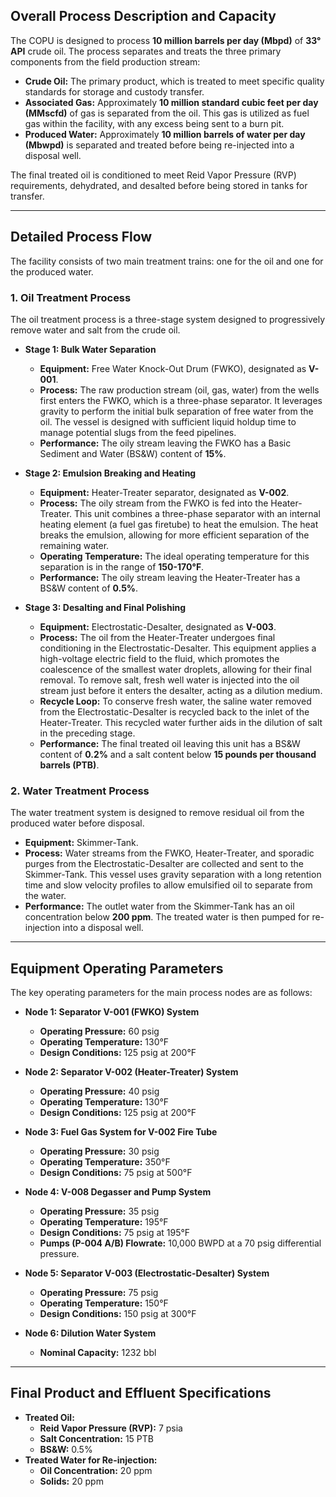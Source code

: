 
## Overall Process Description and Capacity

The COPU is designed to process **10 million barrels per day (Mbpd)** of **33° API** crude oil. The process separates and treats the three primary components from the field production stream:

* **Crude Oil:** The primary product, which is treated to meet specific quality standards for storage and custody transfer.
* **Associated Gas:** Approximately **10 million standard cubic feet per day (MMscfd)** of gas is separated from the oil. This gas is utilized as fuel gas within the facility, with any excess being sent to a burn pit.
* **Produced Water:** Approximately **10 million barrels of water per day (Mbwpd)** is separated and treated before being re-injected into a disposal well.

The final treated oil is conditioned to meet Reid Vapor Pressure (RVP) requirements, dehydrated, and desalted before being stored in tanks for transfer.

---

## Detailed Process Flow

The facility consists of two main treatment trains: one for the oil and one for the produced water.

### 1. Oil Treatment Process

The oil treatment process is a three-stage system designed to progressively remove water and salt from the crude oil.

* **Stage 1: Bulk Water Separation**
    * **Equipment:** Free Water Knock-Out Drum (FWKO), designated as **V-001**.
    * **Process:** The raw production stream (oil, gas, water) from the wells first enters the FWKO, which is a three-phase separator. It leverages gravity to perform the initial bulk separation of free water from the oil. The vessel is designed with sufficient liquid holdup time to manage potential slugs from the feed pipelines.
    * **Performance:** The oily stream leaving the FWKO has a Basic Sediment and Water (BS&W) content of **15%**.

* **Stage 2: Emulsion Breaking and Heating**
    * **Equipment:** Heater-Treater separator, designated as **V-002**.
    * **Process:** The oily stream from the FWKO is fed into the Heater-Treater. This unit combines a three-phase separator with an internal heating element (a fuel gas firetube) to heat the emulsion. The heat breaks the emulsion, allowing for more efficient separation of the remaining water.
    * **Operating Temperature:** The ideal operating temperature for this separation is in the range of **150-170°F**.
    * **Performance:** The oily stream leaving the Heater-Treater has a BS&W content of **0.5%**.

* **Stage 3: Desalting and Final Polishing**
    * **Equipment:** Electrostatic-Desalter, designated as **V-003**.
    * **Process:** The oil from the Heater-Treater undergoes final conditioning in the Electrostatic-Desalter. This equipment applies a high-voltage electric field to the fluid, which promotes the coalescence of the smallest water droplets, allowing for their final removal. To remove salt, fresh well water is injected into the oil stream just before it enters the desalter, acting as a dilution medium.
    * **Recycle Loop:** To conserve fresh water, the saline water removed from the Electrostatic-Desalter is recycled back to the inlet of the Heater-Treater. This recycled water further aids in the dilution of salt in the preceding stage.
    * **Performance:** The final treated oil leaving this unit has a BS&W content of **0.2%** and a salt content below **15 pounds per thousand barrels (PTB)**.

### 2. Water Treatment Process

The water treatment system is designed to remove residual oil from the produced water before disposal.

* **Equipment:** Skimmer-Tank.
* **Process:** Water streams from the FWKO, Heater-Treater, and sporadic purges from the Electrostatic-Desalter are collected and sent to the Skimmer-Tank. This vessel uses gravity separation with a long retention time and slow velocity profiles to allow emulsified oil to separate from the water.
* **Performance:** The outlet water from the Skimmer-Tank has an oil concentration below **200 ppm**. The treated water is then pumped for re-injection into a disposal well.

---

## Equipment Operating Parameters

The key operating parameters for the main process nodes are as follows:

* **Node 1: Separator V-001 (FWKO) System**
    * **Operating Pressure:** 60 psig
    * **Operating Temperature:** 130°F
    * **Design Conditions:** 125 psig at 200°F

* **Node 2: Separator V-002 (Heater-Treater) System**
    * **Operating Pressure:** 40 psig
    * **Operating Temperature:** 130°F
    * **Design Conditions:** 125 psig at 200°F

* **Node 3: Fuel Gas System for V-002 Fire Tube**
    * **Operating Pressure:** 30 psig
    * **Operating Temperature:** 350°F
    * **Design Conditions:** 75 psig at 500°F

* **Node 4: V-008 Degasser and Pump System**
    * **Operating Pressure:** 35 psig
    * **Operating Temperature:** 195°F
    * **Design Conditions:** 75 psig at 195°F
    * **Pumps (P-004 A/B) Flowrate:** 10,000 BWPD at a 70 psig differential pressure.

* **Node 5: Separator V-003 (Electrostatic-Desalter) System**
    * **Operating Pressure:** 75 psig
    * **Operating Temperature:** 150°F
    * **Design Conditions:** 150 psig at 300°F

* **Node 6: Dilution Water System**
    * **Nominal Capacity:** 1232 bbl

---

## Final Product and Effluent Specifications

* **Treated Oil:**
    * **Reid Vapor Pressure (RVP):** 7 psia
    * **Salt Concentration:** 15 PTB
    * **BS&W:** 0.5%
* **Treated Water for Re-injection:**
    * **Oil Concentration:** 20 ppm
    * **Solids:** 20 ppm